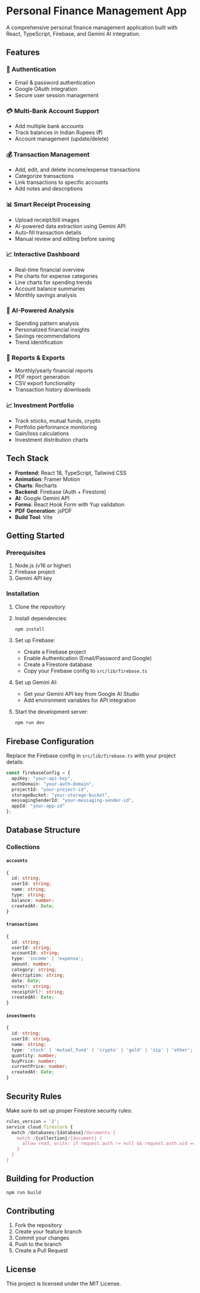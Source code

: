 # Personal Finance Management App

A comprehensive personal finance management application built with React, TypeScript, Firebase, and Gemini AI integration.

## Features

### 🔐 Authentication
- Email & password authentication
- Google OAuth integration
- Secure user session management

### 💳 Multi-Bank Account Support
- Add multiple bank accounts
- Track balances in Indian Rupees (₹)
- Account management (update/delete)

### 💰 Transaction Management
- Add, edit, and delete income/expense transactions
- Categorize transactions
- Link transactions to specific accounts
- Add notes and descriptions

### 📊 Smart Receipt Processing
- Upload receipt/bill images
- AI-powered data extraction using Gemini API
- Auto-fill transaction details
- Manual review and editing before saving

### 📈 Interactive Dashboard
- Real-time financial overview
- Pie charts for expense categories
- Line charts for spending trends
- Account balance summaries
- Monthly savings analysis

### 🧠 AI-Powered Analysis
- Spending pattern analysis
- Personalized financial insights
- Savings recommendations
- Trend identification

### 📄 Reports & Exports
- Monthly/yearly financial reports
- PDF report generation
- CSV export functionality
- Transaction history downloads

### 📈 Investment Portfolio
- Track stocks, mutual funds, crypto
- Portfolio performance monitoring
- Gain/loss calculations
- Investment distribution charts

## Tech Stack

- **Frontend**: React 18, TypeScript, Tailwind CSS
- **Animation**: Framer Motion
- **Charts**: Recharts
- **Backend**: Firebase (Auth + Firestore)
- **AI**: Google Gemini API
- **Forms**: React Hook Form with Yup validation
- **PDF Generation**: jsPDF
- **Build Tool**: Vite

## Getting Started

### Prerequisites

1. Node.js (v16 or higher)
2. Firebase project
3. Gemini API key

### Installation

1. Clone the repository
2. Install dependencies:
   ```bash
   npm install
   ```

3. Set up Firebase:
   - Create a Firebase project
   - Enable Authentication (Email/Password and Google)
   - Create a Firestore database
   - Copy your Firebase config to `src/lib/firebase.ts`

4. Set up Gemini AI:
   - Get your Gemini API key from Google AI Studio
   - Add environment variables for API integration

5. Start the development server:
   ```bash
   npm run dev
   ```

## Firebase Configuration

Replace the Firebase config in `src/lib/firebase.ts` with your project details:

```typescript
const firebaseConfig = {
  apiKey: "your-api-key",
  authDomain: "your-auth-domain",
  projectId: "your-project-id",
  storageBucket: "your-storage-bucket",
  messagingSenderId: "your-messaging-sender-id",
  appId: "your-app-id"
};
```

## Database Structure

### Collections

#### `accounts`
```typescript
{
  id: string;
  userId: string;
  name: string;
  type: string;
  balance: number;
  createdAt: Date;
}
```

#### `transactions`
```typescript
{
  id: string;
  userId: string;
  accountId: string;
  type: 'income' | 'expense';
  amount: number;
  category: string;
  description: string;
  date: Date;
  notes?: string;
  receiptUrl?: string;
  createdAt: Date;
}
```

#### `investments`
```typescript
{
  id: string;
  userId: string;
  name: string;
  type: 'stock' | 'mutual_fund' | 'crypto' | 'gold' | 'sip' | 'other';
  quantity: number;
  buyPrice: number;
  currentPrice: number;
  createdAt: Date;
}
```

## Security Rules

Make sure to set up proper Firestore security rules:

```javascript
rules_version = '2';
service cloud.firestore {
  match /databases/{database}/documents {
    match /{collection}/{document} {
      allow read, write: if request.auth != null && request.auth.uid == resource.data.userId;
    }
  }
}
```

## Building for Production

```bash
npm run build
```

## Contributing

1. Fork the repository
2. Create your feature branch
3. Commit your changes
4. Push to the branch
5. Create a Pull Request

## License

This project is licensed under the MIT License.